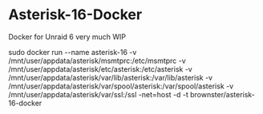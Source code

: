 # Asterisk-16-Docker
Docker for Unraid 6 very much WIP


sudo docker run --name asterisk-16
-v /mnt/user/appdata/asterisk/msmtprc:/etc/msmtprc
-v /mnt/user/appdata/asterisk/etc/asterisk:/etc/asterisk
-v /mnt/user/appdata/asterisk/var/lib/asterisk:/var/lib/asterisk
-v /mnt/user/appdata/asterisk/var/spool/asterisk:/var/spool/asterisk
-v /mnt/user/appdata/asterisk/var/ssl:/ssl
 -net=host -d -t brownster/asterisk-16-docker    
